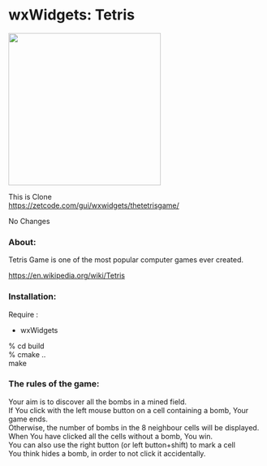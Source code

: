 wxWidgets: Tetris
===============

<image src="https://raw.githubusercontent.com/ohwada/MAC_cpp_Samples/master/wxWidgets/tetris/screenshots/tetris.png" width="300" /> <br/>

This is Clone <br/>
https://zetcode.com/gui/wxwidgets/thetetrisgame/ <br/>

No Changes <br/>


### About:
Tetris Game is one of the most popular computer games ever created.  <br/>

https://en.wikipedia.org/wiki/Tetris <br/>


### Installation:
Require : <br/>
- wxWidgets <br/>

% cd build <br/>
% cmake .. <br/>
make <br/>


### The rules of the game: <br/>

Your aim is to discover all the bombs in a mined field. <br/>
If You click with the left mouse button on a cell containing a bomb, Your game ends. <br/>
Otherwise, the number of bombs in the 8 neighbour cells will be displayed. <br/>
When You have clicked all the cells without a bomb, You win. <br/>
You can also use the right button (or left button+shift) to mark a cell <br/>
You think hides a bomb, in order to not click it accidentally. <br/>


